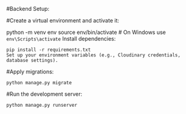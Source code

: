 


#Backend Setup:

#Create a virtual environment and activate it:

python -m venv env
source env/bin/activate  # On Windows use `env\Scripts\activate`
Install dependencies:


    pip install -r requirements.txt
    Set up your environment variables (e.g., Cloudinary credentials, database settings).


#Apply migrations:

    python manage.py migrate
#Run the development server:

    python manage.py runserver
